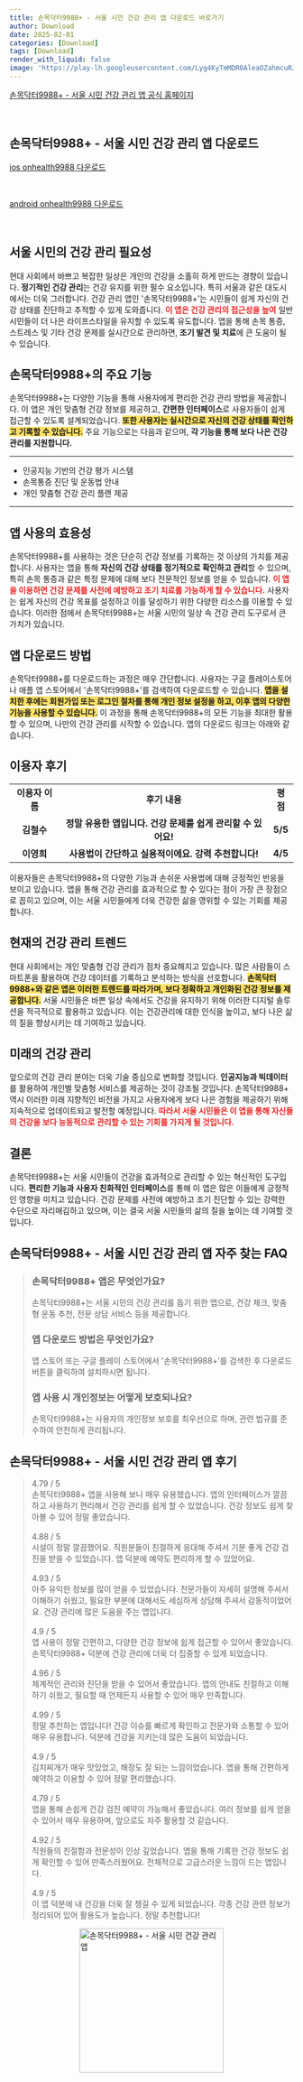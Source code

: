 ```yaml
---
title: 손목닥터9988+ - 서울 시민 건강 관리 앱 다운로드 바로가기
author: Download
date: 2025-02-01
categories: [Download]
tags: [Download]
render_with_liquid: false
image: 'https://play-lh.googleusercontent.com/Lyg4KyTmMDR0AleaOZahmcuRJqLuQi_At6DNsAha2DDmtQCxFfsG0fw5CYhp-pDmfg=s256-rw'
---
```

<p><a class='click-button' title='손목닥터9988+ - 서울 시민 건강 관리 앱' href='https://onhealth.seoul.go.kr/' rel='nofollow'>손목닥터9988+ - 서울 시민 건강 관리 앱 공식 홈페이지</a></p><br>
<h2 id='손목닥터9988+ - 서울 시민 건강 관리 앱_다운로드'>손목닥터9988+ - 서울 시민 건강 관리 앱 다운로드</h2>
<p><a class="click-button ios" title="onhealth9988 다운로드" href="https://apps.apple.com/kr/app/%EC%86%90%EB%AA%A9%EB%8B%A5%ED%84%B09988/id6456750933" rel="nofollow">ios onhealth9988 다운로드</a></p><br>
<p><a class="click-button android" title="onhealth9988 다운로드" href="https://play.google.comhttps://play.google.com/store/apps/details?id=kr.go.seoul.healthcare" rel="nofollow">android onhealth9988 다운로드</a></p><br>


<h2 id='건강 관리의 필요성'>서울 시민의 건강 관리 필요성</h2>

<p>현대 사회에서 바쁘고 복잡한 일상은 개인의 건강을 소홀히 하게 만드는 경향이 있습니다. <b>정기적인 건강 관리</b>는 건강 유지를 위한 필수 요소입니다. 특히 서울과 같은 대도시에서는 더욱 그러합니다. 건강 관리 앱인 '손목닥터9988+'는 시민들이 쉽게 자신의 건강 상태를 진단하고 추적할 수 있게 도와줍니다. <b><span style="color: #ee2323;">이 앱은 건강 관리의 접근성을 높여</span></b> 일반 시민들이 더 나은 라이프스타일을 유지할 수 있도록 유도합니다. 앱을 통해 손목 통증, 스트레스 및 기타 건강 문제를 실시간으로 관리하면, <b>조기 발견 및 치료</b>에 큰 도움이 될 수 있습니다.</p>

<h2 id='앱 기능 소개'>손목닥터9988+의 주요 기능</h2>

<p>손목닥터9988+는 다양한 기능을 통해 사용자에게 편리한 건강 관리 방법을 제공합니다. 이 앱은 개인 맞춤형 건강 정보를 제공하고, <b>간편한 인터페이스</b>로 사용자들이 쉽게 접근할 수 있도록 설계되었습니다. <b><span style="background-color: #ffe066;">또한 사용자는 실시간으로 자신의 건강 상태를 확인하고 기록할 수 있습니다.</span></b> 주요 기능으로는 다음과 같으며, <b>각 기능을 통해 보다 나은 건강 관리를 지원합니다.</b></p>

<hr />

<ul>
    <li>인공지능 기반의 건강 평가 시스템</li>
    <li>손목통증 진단 및 운동법 안내</li>
    <li>개인 맞춤형 건강 관리 플랜 제공</li>
</ul>

<hr />

<h2 id='사용자의 효용성'>앱 사용의 효용성</h2>

<p>손목닥터9988+를 사용하는 것은 단순히 건강 정보를 기록하는 것 이상의 가치를 제공합니다. 사용자는 앱을 통해 <b>자신의 건강 상태를 정기적으로 확인하고 관리</b>할 수 있으며, 특히 손목 통증과 같은 특정 문제에 대해 보다 전문적인 정보를 얻을 수 있습니다. <b><span style="color: #ee2323;">이 앱을 이용하면 건강 문제를 사전에 예방하고 조기 치료를 가능하게 할 수 있습니다.</span></b> 사용자는 쉽게 자신의 건강 목표를 설정하고 이를 달성하기 위한 다양한 리소스를 이용할 수 있습니다. 이러한 점에서 손목닥터9988+는 서울 시민의 일상 속 건강 관리 도구로서 큰 가치가 있습니다.</p>

<h2 id='앱 다운로드 방법'>앱 다운로드 방법</h2>

<p>손목닥터9988+를 다운로드하는 과정은 매우 간단합니다. 사용자는 구글 플레이스토어나 애플 앱 스토어에서 '손목닥터9988+'를 검색하여 다운로드할 수 있습니다. <b><span style="background-color: #ffe066;">앱을 설치한 후에는 회원가입 또는 로그인 절차를 통해 개인 정보 설정을 하고, 이후 앱의 다양한 기능을 사용할 수 있습니다.</span></b> 이 과정을 통해 손목닥터9988+의 모든 기능을 최대한 활용할 수 있으며, 나만의 건강 관리를 시작할 수 있습니다. 앱의 다운로드 링크는 아래와 같습니다.</p>

<h2 id='이용자 후기'>이용자 후기</h2>

<table>
    <tr>
        <td style="text-align: center; height: 17px;"><b>이용자 이름</b></td>
        <td style="text-align: center; height: 17px;"><b>후기 내용</b></td>
        <td style="text-align: center; height: 17px;"><b>평점</b></td>
    </tr>
    <tr>
        <td style="text-align: center; height: 17px;"><b>김철수</b></td>
        <td style="text-align: center; height: 17px;"><b>정말 유용한 앱입니다. 건강 문제를 쉽게 관리할 수 있어요!</b></td>
        <td style="text-align: center; height: 17px;"><b>5/5</b></td>
    </tr>
    <tr>
        <td style="text-align: center; height: 17px;"><b>이영희</b></td>
        <td style="text-align: center; height: 17px;"><b>사용법이 간단하고 실용적이에요. 강력 추천합니다!</b></td>
        <td style="text-align: center; height: 17px;"><b>4/5</b></td>
    </tr>
</table>

<p>이용자들은 손목닥터9988+의 다양한 기능과 손쉬운 사용법에 대해 긍정적인 반응을 보이고 있습니다. 앱을 통해 건강 관리를 효과적으로 할 수 있다는 점이 가장 큰 장점으로 꼽히고 있으며, 이는 서울 시민들에게 더욱 건강한 삶을 영위할 수 있는 기회를 제공합니다.</p>

<h2 id='건강 관리 트렌드'>현재의 건강 관리 트렌드</h2>

<p>현대 사회에서는 개인 맞춤형 건강 관리가 점차 중요해지고 있습니다. 많은 사람들이 스마트폰을 활용하여 건강 데이터를 기록하고 분석하는 방식을 선호합니다. <b><span style="background-color: #ffe066;">손목닥터9988+와 같은 앱은 이러한 트렌드를 따라가며, 보다 정확하고 개인화된 건강 정보를 제공합니다.</span></b> 서울 시민들은 바쁜 일상 속에서도 건강을 유지하기 위해 이러한 디지털 솔루션을 적극적으로 활용하고 있습니다. 이는 건강관리에 대한 인식을 높이고, 보다 나은 삶의 질을 향상시키는 데 기여하고 있습니다.</p>

<h2 id='미래의 건강 관리'>미래의 건강 관리</h2>

<p>앞으로의 건강 관리 분야는 더욱 기술 중심으로 변화할 것입니다. <b>인공지능과 빅데이터</b>를 활용하여 개인별 맞춤형 서비스를 제공하는 것이 강조될 것입니다. 손목닥터9988+ 역시 이러한 미래 지향적인 비전을 가지고 사용자에게 보다 나은 경험을 제공하기 위해 지속적으로 업데이트되고 발전할 예정입니다. <b><span style="color: #ee2323;">따라서 서울 시민들은 이 앱을 통해 자신들의 건강을 보다 능동적으로 관리할 수 있는 기회를 가지게 될 것입니다.</span></b></p>

<h2 id='결론'>결론</h2>

<p>손목닥터9988+는 서울 시민들이 건강을 효과적으로 관리할 수 있는 혁신적인 도구입니다. <b>편리한 기능과 사용자 친화적인 인터페이스</b>를 통해 이 앱은 많은 이들에게 긍정적인 영향을 미치고 있습니다. 건강 문제를 사전에 예방하고 조기 진단할 수 있는 강력한 수단으로 자리매김하고 있으며, 이는 결국 서울 시민들의 삶의 질을 높이는 데 기여할 것입니다.</p>


<h2 id='손목닥터9988+ - 서울 시민 건강 관리 앱_자주_찾는_FAQ'>손목닥터9988+ - 서울 시민 건강 관리 앱 자주 찾는 FAQ</h2>
<div itemscope="" itemtype="https://schema.org/FAQPage"> 
<blockquote> 
<div itemscope="" itemprop="mainEntity" itemtype="https://schema.org/Question"> 
<h3 itemprop="name">손목닥터9988+ 앱은 무엇인가요?</h3> 
<div itemscope="" itemprop="acceptedAnswer" itemtype="https://schema.org/Answer"> 
<span itemprop="text"> 
<p>손목닥터9988+는 서울 시민의 건강 관리를 돕기 위한 앱으로, 건강 체크, 맞춤형 운동 추천, 전문 상담 서비스 등을 제공합니다.</p> 
</span> 
</div> 
</div> 

<div itemscope="" itemprop="mainEntity" itemtype="https://schema.org/Question"> 
<h3 itemprop="name">앱 다운로드 방법은 무엇인가요?</h3> 
<div itemscope="" itemprop="acceptedAnswer" itemtype="https://schema.org/Answer"> 
<span itemprop="text"> 
<p>앱 스토어 또는 구글 플레이 스토어에서 '손목닥터9988+'를 검색한 후 다운로드 버튼을 클릭하여 설치하시면 됩니다.</p> 
</span> 
</div> 
</div> 

<div itemscope="" itemprop="mainEntity" itemtype="https://schema.org/Question"> 
<h3 itemprop="name">앱 사용 시 개인정보는 어떻게 보호되나요?</h3> 
<div itemscope="" itemprop="acceptedAnswer" itemtype="https://schema.org/Answer"> 
<span itemprop="text"> 
<p>손목닥터9988+는 사용자의 개인정보 보호를 최우선으로 하며, 관련 법규를 준수하여 안전하게 관리됩니다.</p> 
</span> 
</div> 
</div> 
</blockquote> 
</div>
<h2 id='손목닥터9988+ - 서울 시민 건강 관리 앱_후기'>손목닥터9988+ - 서울 시민 건강 관리 앱 후기</h2>
<div itemscope itemtype="https://schema.org/Product">
  <blockquote>
  <div itemprop="review" itemscope itemtype="https://schema.org/Review">
      <div itemprop="reviewRating" itemscope itemtype="https://schema.org/Rating"> <span itemprop="ratingValue">4.79</span> / <span itemprop="bestRating">5</span> </div>
      <span itemprop="reviewBody">손목닥터9988+ 앱을 사용해 보니 매우 유용했습니다. 앱의 인터페이스가 깔끔하고 사용하기 편리해서 건강 관리를 쉽게 할 수 있었습니다. 건강 정보도 쉽게 찾아볼 수 있어 정말 좋았습니다.</span>
  </div>
  <br>
  <div itemprop="review" itemscope itemtype="https://schema.org/Review">
      <div itemprop="reviewRating" itemscope itemtype="https://schema.org/Rating"> <span itemprop="ratingValue">4.88</span> / <span itemprop="bestRating">5</span> </div>
      <span itemprop="reviewBody">시설이 정말 깔끔했어요. 직원분들이 친절하게 응대해 주셔서 기분 좋게 건강 검진을 받을 수 있었습니다. 앱 덕분에 예약도 편리하게 할 수 있었어요.</span>
  </div>
  <br>
  <div itemprop="review" itemscope itemtype="https://schema.org/Review">
      <div itemprop="reviewRating" itemscope itemtype="https://schema.org/Rating"> <span itemprop="ratingValue">4.93</span> / <span itemprop="bestRating">5</span> </div>
      <span itemprop="reviewBody">아주 유익한 정보를 많이 얻을 수 있었습니다. 전문가들이 자세히 설명해 주셔서 이해하기 쉬웠고, 필요한 부분에 대해서도 세심하게 상담해 주셔서 감동적이었어요. 건강 관리에 많은 도움을 주는 앱입니다.</span>
  </div>
  <br>
  <div itemprop="review" itemscope itemtype="https://schema.org/Review">
      <div itemprop="reviewRating" itemscope itemtype="https://schema.org/Rating"> <span itemprop="ratingValue">4.9</span> / <span itemprop="bestRating">5</span> </div>
      <span itemprop="reviewBody">앱 사용이 정말 간편하고, 다양한 건강 정보에 쉽게 접근할 수 있어서 좋았습니다. 손목닥터9988+ 덕분에 건강 관리에 더욱 더 집중할 수 있게 되었습니다.</span>
  </div>
  <br>
  <div itemprop="review" itemscope itemtype="https://schema.org/Review">
      <div itemprop="reviewRating" itemscope itemtype="https://schema.org/Rating"> <span itemprop="ratingValue">4.96</span> / <span itemprop="bestRating">5</span> </div>
      <span itemprop="reviewBody">체계적인 관리와 진단을 받을 수 있어서 좋았습니다. 앱의 안내도 친절하고 이해하기 쉬웠고, 필요할 때 언제든지 사용할 수 있어 매우 만족합니다.</span>
  </div>
  <br>
  <div itemprop="review" itemscope itemtype="https://schema.org/Review">
      <div itemprop="reviewRating" itemscope itemtype="https://schema.org/Rating"> <span itemprop="ratingValue">4.99</span> / <span itemprop="bestRating">5</span> </div>
      <span itemprop="reviewBody">정말 추천하는 앱입니다! 건강 이슈를 빠르게 확인하고 전문가와 소통할 수 있어 매우 유용합니다. 덕분에 건강을 지키는데 많은 도움이 되었습니다.</span>
  </div>
  <br>
  <div itemprop="review" itemscope itemtype="https://schema.org/Review">
      <div itemprop="reviewRating" itemscope itemtype="https://schema.org/Rating"> <span itemprop="ratingValue">4.9</span> / <span itemprop="bestRating">5</span> </div>
      <span itemprop="reviewBody">김치찌개가 매우 맛있었고, 해장도 잘 되는 느낌이었습니다. 앱을 통해 간편하게 예약하고 이용할 수 있어 정말 편리했습니다.</span>
  </div>
  <br>
  <div itemprop="review" itemscope itemtype="https://schema.org/Review">
      <div itemprop="reviewRating" itemscope itemtype="https://schema.org/Rating"> <span itemprop="ratingValue">4.79</span> / <span itemprop="bestRating">5</span> </div>
      <span itemprop="reviewBody">앱을 통해 손쉽게 건강 검진 예약이 가능해서 좋았습니다. 여러 정보를 쉽게 얻을 수 있어서 매우 유용하며, 앞으로도 자주 활용할 것 같습니다.</span>
  </div>
  <br>
  <div itemprop="review" itemscope itemtype="https://schema.org/Review">
      <div itemprop="reviewRating" itemscope itemtype="https://schema.org/Rating"> <span itemprop="ratingValue">4.92</span> / <span itemprop="bestRating">5</span> </div>
      <span itemprop="reviewBody">직원들의 친절함과 전문성이 인상 깊었습니다. 앱을 통해 기록한 건강 정보도 쉽게 확인할 수 있어 만족스러웠어요. 전체적으로 고급스러운 느낌이 드는 앱입니다.</span>
  </div>
  <br>
  <div itemprop="review" itemscope itemtype="https://schema.org/Review">
      <div itemprop="reviewRating" itemscope itemtype="https://schema.org/Rating"> <span itemprop="ratingValue">4.9</span> / <span itemprop="bestRating">5</span> </div>
      <span itemprop="reviewBody">이 앱 덕분에 내 건강을 더욱 잘 챙길 수 있게 되었습니다. 각종 건강 관련 정보가 정리되어 있어 활용도가 높습니다. 정말 추천합니다!</span>
  </div>
  </blockquote>
</div>
<figure class="image" style="display: flex; justify-content: center; align-items: center; margin: 0;"><img src="https://play-lh.googleusercontent.com/Lyg4KyTmMDR0AleaOZahmcuRJqLuQi_At6DNsAha2DDmtQCxFfsG0fw5CYhp-pDmfg=s256-rw" alt="손목닥터9988+ - 서울 시민 건강 관리 앱" width="256" height="256" style="max-width: 100%; height: auto;"></figure>